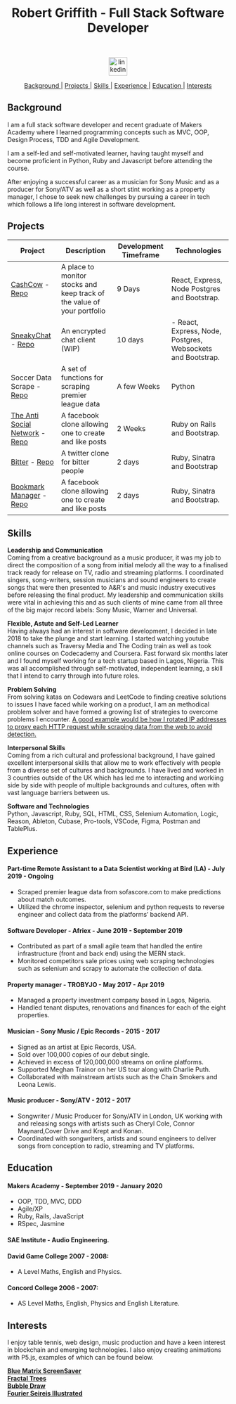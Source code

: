 <h1 align="center">Robert Griffith - Full Stack Software Developer</h1>

<div align="center">
  
<a href="https://sourcerer.io/bibbycodes"><img src="https://img.shields.io/badge/JavaScript-405%20commits-orange.svg" alt=""></a>
<a href="https://sourcerer.io/bibbycodes"><img src="https://img.shields.io/badge/Ruby-299%20commits-orange.svg" alt=""></a>
<a href="https://sourcerer.io/bibbycodes"><img src="https://img.shields.io/badge/SQL-297%20commits-orange.svg" alt=""></a>
<a href="https://sourcerer.io/bibbycodes"><img src="https://img.shields.io/badge/Python-21%20commits-orange.svg" alt=""></a>
<a href="https://sourcerer.io/bibbycodes"><img src="https://img.shields.io/badge/HTML-313%20commits-orange.svg" alt=""></a>
<a href="https://sourcerer.io/bibbycodes"><img src="https://img.shields.io/badge/CSS-431%20commits-orange.svg" alt=""></a>
</div>

<div align="center"><a href="https://www.linkedin.com/in/robert-griffith-10281619b/">
<img src="https://www.iconfinder.com/data/icons/free-social-icons/67/linkedin_circle_color-512.png" alt="linkedin" hspace="15" height="42" width="42"></a></div>


<div align="center">

[Background ](#background) |
[Projects ](#projects) |
[Skills ](#skills) |
[Experience ](#experience) |
[Education ](#education) |
[Interests ](#interests)

</div>

## Background

I am a full stack software developer and recent graduate of Makers Academy where I learned programming concepts such as MVC, OOP, Design Process, TDD and Agile Development.

I am a self-led and self-motivated learner, having taught myself and become proficient in Python, Ruby and Javascript before attending the course. 

After enjoying a successful career as a musician for Sony Music and as a producer for Sony/ATV as well as a short stint working as a property manager, I chose to seek new challenges by pursuing a career in tech which follows a life long interest in software development.

## Projects

| Project       | Description         | Development Timeframe | Technologies  |
|-------------|-----------------------|-----------------------|---------------|
| [CashCow](https://cashcow2020.herokuapp.com/) - [Repo](https://github.com/CodeKrakken/cashcow)| A place to monitor stocks and keep track of the value of your portfolio | 9 Days | React, Express, Node Postgres and Bootstrap. |
| [SneakyChat](https://sneakychat2020.herokuapp.com/) - [Repo](https://github.com/bibbycodes/sneakyChat) | An encrypted chat client (WIP) | 10 days | - React, Express, Node, Postgres, Websockets and Bootstrap. |
| Soccer Data Scrape - [Repo](https://github.com/bibbycodes/soccer_scraper) | A set of functions for scraping premier league data  | A few Weeks | Python |
| [The Anti Social Network](https://safe-caverns-35797.herokuapp.com/) - [Repo](https://github.com/natyeo/acebook-antisocial-network) | A facebook clone allowing one to create and like posts | 2 Weeks | Ruby on Rails and Bootstrap. |
| [Bitter](https://bitter2020.herokuapp.com/) - [Repo](https://github.com/bibbycodes/chitter-challenge) | A twitter clone for bitter people | 2 days | Ruby, Sinatra and Bootstrap |
| [Bookmark Manager](https://stark-crag-50573.herokuapp.com/bookmarks) - [Repo](https://github.com/bibbycodes/bookmarks) | A facebook clone allowing one to create and like posts | 2 days | Ruby, Sinatra and Bootstrap. |

## Skills

**Leadership and Communication** <br>
Coming from a creative background as a music producer, it was my job to direct the composition of a song from initial melody all the way to a finalised track ready for release on TV, radio and streaming platforms. I coordinated singers, song-writers, session musicians and sound engineers to create songs that were then presented to A&R's and music industry executives before releasing the final product. My leadership and communication skills were vital in achieving this and as such clients of mine came from all three of the big major record labels: Sony Music, Warner and Universal.

**Flexible, Astute and Self-Led Learner** <br>
Having always had an interest in software development, I decided in late 2018 to take the plunge and start learning. I started watching youtube channels such as Traversy Media and The Coding train as well as took online courses on Codecademy and Coursera. Fast forward six months later and I found myself working for a tech startup based in Lagos, Nigeria. This was all accomplished through self-motivated, independent learning, a skill that I intend to carry through into future roles.

**Problem Solving** <br>
From solving katas on Codewars and LeetCode to finding creative solutions to issues I have faced while working on a product, I am an methodical problem solver and have formed a growing list of strategies to overcome problems I encounter. [A good example would be how I rotated IP addresses to proxy each HTTP request while scraping data from the web to avoid detection.](https://github.com/bibbycodes/soccer_scraper/blob/master/soccer.py)

**Interpersonal Skills** <br>
Coming from a rich cultural and professional background, I have gained excellent interpersonal skills that allow me to work effectively with people from a diverse set of cultures and backgrounds. I have lived and worked in 3 countries outside of the UK which has led me to interacting and workiing side by side with people of multiple backgrounds and cultures, often with vast language barriers between us.

**Software and Technologies** <br>
Python, Javascript, Ruby, SQL, HTML, CSS, Selenium Automation, Logic, Reason, Ableton, Cubase, Pro-tools, VSCode, Figma, Postman and TablePlus.

## Experience

#### Part-time Remote Assistant to a Data Scientist working at Bird (LA) - July 2019 - Ongoing

* Scraped premier league data from sofascore.com to make predictions about match outcomes.
* Utilized the chrome inspector, selenium and python requests to reverse engineer and collect data from the platforms’ backend API.

#### Software Developer - Afriex - June 2019 - September 2019

* Contributed as part of a small agile team that handled the entire infrastructure (front and back end) using the MERN stack.
* Monitored competitors sale prices using web scraping technologies such as selenium and scrapy to automate the collection of data.

#### Property manager - TROBYJO - May 2017 - Apr 2019

* Managed a property investment company based in Lagos, Nigeria.
* Handled tenant disputes, renovations and finances for each of the eight properties.

#### Musician - Sony Music / Epic Records - 2015 - 2017

* Signed as an artist at Epic Records, USA.
* Sold over 100,000 copies of our debut single.
* Achieved in excess of 120,000,000 streams on online platforms.
* Supported Meghan Trainor on her US tour along with Charlie Puth.
* Collaborated with mainstream artists such as the Chain Smokers and Leona Lewis.

#### Music producer - Sony/ATV - 2012 - 2017

* Songwriter / Music Producer for Sony/ATV in London, UK working with and releasing songs with artists such as Cheryl Cole, Connor Maynard,Cover Drive and Krept and Konan.
* Coordinated with songwriters, artists and sound engineers to deliver songs from conception to radio, streaming and TV platforms.

## Education

#### Makers Academy - September 2019 - January 2020 
- OOP, TDD, MVC, DDD
- Agile/XP
- Ruby, Rails, JavaScript
- RSpec, Jasmine
#### SAE Institute - Audio Engineering.
#### David Game College 2007 - 2008: 
- A Level Maths, English and Physics.
#### Concord College 2006 - 2007: 
- AS Level Maths, English, Physics and English Literature.

## Interests

I enjoy table tennis, web design, music production and have a keen interest in blockchain and emerging technologies. I also enjoy creating animations with P5.js, examples of which can be found below.

**[Blue Matrix ScreenSaver](https://editor.p5js.org/robertgriff/sketches/H1QVfa5x4)** <br>
**[Fractal Trees](https://editor.p5js.org/robertgriff/sketches/ryI2pJOgE)** <br>
**[Bubble Draw](https://editor.p5js.org/robertgriff/sketches/rJ0gF_fgE)** <br>
**[Fourier Seireis Illustrated](https://editor.p5js.org/robertgriff/sketches/r1LOJsKgE)** <br>

